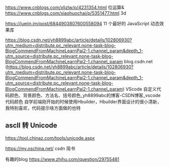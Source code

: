 https://www.cnblogs.com/xljzlw/p/4231354.html  位运算& 
https://www.cnblogs.com/xiaohuochai/p/5351477.html 3d


https://juejin.im/post/6844903807600558094
11 个最好的 JavaScript 动态效果库


https://blog.csdn.net/yh8899abc/article/details/102806930?utm_medium=distribute.pc_relevant.none-task-blog-BlogCommendFromMachineLearnPai2-1.channel_param&depth_1-utm_source=distribute.pc_relevant.none-task-blog-BlogCommendFromMachineLearnPai2-1.channel_param
blog.csdn.net (https://blog.csdn.net/yh8899abc/article/details/102806930?utm_medium=distribute.pc_relevant.none-task-blog-BlogCommendFromMachineLearnPai2-1.channel_param&depth_1-utm_source=distribute.pc_relevant.none-task-blog-BlogCommendFromMachineLearnPai2-1.channel_param)
VScode 自定义代码颜色、背景颜色、方法名、括号颜色_yh8899abc的博客-CSDN博客_vscode代码颜色
自学前端刚开始的时候使用Hbuilder，Hbuilder界面设计的很小清新，我特别喜欢，代码提示啥方面做的也特


##  ascll 转 Unicode
 https://tool.chinaz.com/tools/unicode.aspx

 https://my.oschina.net/
csdn
简书

有趣的blog
https://www.zhihu.com/question/29755481
